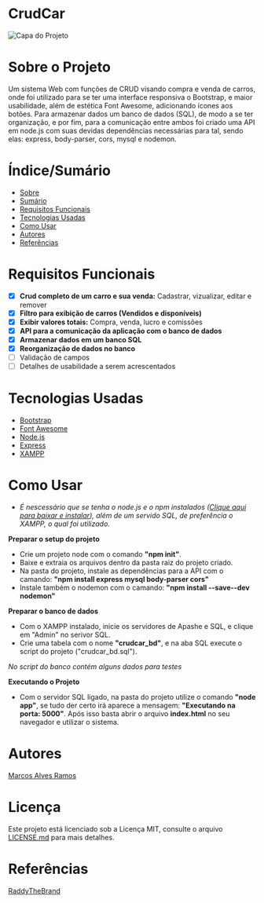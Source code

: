 # CrudCar

![Capa do Projeto](https://redegil.com.br/wp-content/uploads/2019/05/checkup.jpg)

# Sobre o Projeto

 Um sistema Web com funções de CRUD visando compra e venda de carros, onde foi utilizado para se ter uma interface responsiva o Bootstrap, e maior usabilidade, além de estética Font Awesome, adicionando ícones aos botões. Para armazenar dados um banco de dados (SQL), de modo a se ter organização, e por fim, para a comunicação entre ambos foi criado uma API em node.js com suas devidas dependências necessárias para tal, sendo elas: express, body-parser, cors, mysql e nodemon.


# Índice/Sumário

* [Sobre](#sobre-o-projeto)
* [Sumário](#índice/sumário)
* [Requisitos Funcionais](#requisitos-funcionais)
* [Tecnologias Usadas](#tecnologias-usadas)
* [Como Usar](#como-usar)
* [Autores](#autores)
* [Referências](#referências)


# Requisitos Funcionais 

- [x] **Crud completo de um carro e sua venda:** Cadastrar, vizualizar, editar e remover
- [x] **Filtro para exibição de carros (Vendidos e disponíveis)**
- [x] **Exibir valores totais:** Compra, venda, lucro e comissões
- [x] **API para a comunicação da aplicação com o banco de dados**
- [x] **Armazenar dados em um banco SQL**
- [x] **Reorganização de dados no banco**
- [ ] Validação de campos
- [ ] Detalhes de usabilidade a serem acrescentados

# Tecnologias Usadas

- [Bootstrap](https://getbootstrap.com/)
- [Font Awesome](https://fontawesome.com)
- [Node.js](https://nodejs.org)
- [Express](https://expressjs.com)
- [XAMPP](https://www.apachefriends.org)

# Como Usar

* *É nescessário que se tenha o node.js e o npm instalados ([Clique aqui para baixar e instalar](https://nodejs.org/en/download/)), além de um servido SQL, de preferência o XAMPP, o qual foi utilizado.*

**Preparar o setup do projeto**

- Crie um projeto node com o comando **"npm init"**.
- Baixe e extraia os arquivos dentro da pasta raiz do projeto criado.
- Na pasta do projeto, instale as dependências para a API com o camando: **"npm install express mysql body-parser cors"**
- Instale também o nodemon com o camando: **"npm install --save--dev nodemon"**

**Preparar o banco de dados**

- Com o XAMPP instalado, inicie os servidores de Apashe e SQL, e clique em "Admin" no serivor SQL.
- Crie uma tabela com o nome **"crudcar_bd"**, e na aba SQL execute o script do projeto ("crudcar_bd.sql").

*No script do banco contém alguns dados para testes*

**Executando o Projeto**

- Com o servidor SQL ligado, na pasta do projeto utilize o comando **"node app"**, se tudo der certo irá aparece a mensagem: **"Executando na porta: 5000"**.
Após isso basta abrir o arquivo **index.html** no seu navegador e utilizar o sistema.

# Autores

[Marcos Alves Ramos](https://github.com/SoulSocram)

# Licença

Este projeto está licenciado sob a Licença MIT,  consulte o arquivo [LICENSE.md](LICENSE.md) para mais detalhes.

# Referências

[RaddyTheBrand](https://www.youtube.com/watch?v=f5kye3ESXE8&t=2380s)

